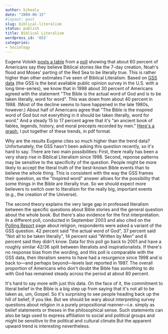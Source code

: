 ```yaml
---
author: kjhealy
date: "2004-06-15"
#layout: post
slug: biblical-literalism
status: publish
title: Biblical Literalism
wordpress_id: '652'
categories:
- Sociology
---
```


Eugene Volokh [posts a table](http://volokh.com/archives/archive_2004_06_14.shtml#1087270691) from a [poll](http://pollingreport.com/religion.htm) showing that about 60 percent of Americans say they believe Biblical stories like the 7-day creation, Noah's flood and Moses' parting of the Red Sea to be literally true. This is rather higher than other estimates I've seen of Biblical Literalism. Based on [GSS data](http://webapp.icpsr.umich.edu/GSS/) (the GSS is the best available public opinion survey in the U.S. with a long time-series), we know that in 1998 about 30 percent of Americans agreed with the statement "The Bible is the actual word of God and is to be taken literally, word for word". This was down from about 40 percent in 1988. (Most of the decline seems to have happened in the late 1980s, however.) About half of Americans agree that "The Bible is the inspired word of God but not everything in it should be taken literally, word for word." And a steady 15 to 17 percent agree that it's "an ancient book of fables, legends, history, and moral precepts recorded by men." [Here's a graph](BT-plot.pdf), I put together of these trends, in pdf format.

Why are the results Eugene cites so much higher than the trend data? Unfortunately, the GSS hasn't been asking this question recently, so it's hard to say. There are two main possibilities: First, there really has been a very sharp rise in Biblical Literalism since 1998. Second, reponse patterns may be sensitive to the specificity of the question. People might be more likely to accept the literal truth of the best-known Bible events than to believe the whole thing. This is consistent with the way the GSS frames their question, as the "Inspired word" answer allows for the possibility that some things in the Bible are literally true. So we should expect more believers to switch over to literalism for the really big, important events (e.g., the creation of the Universe).

The second theory explains the very large gap in professed literalism between the specific questions about Bible stories and the general question about the whole book. But there's also evidence for the first interpretation. In a different poll, conducted in September 2003 and also cited on the [Polling Report](http://pollingreport.com/religion.htm) page about religion, respondents were asked a variant of the GSS question. 42 percent said "the actual word of God", 37 percent said "Not all to be taken literally", 14 percent said "Written by Men" and 6 percent said they didn't know. Data for this poll go back to 2001 and have a roughly similar 42/36 split between literalists and inspirationalists. If there's no response bias from the wording, and this poll is comparable with the GSS data, then literalism seems to have had a resurgence since 1998 and is back to—and perhaps beyond—levels last reported in 1987. The overall proportion of Americans who don't doubt the Bible has *something* to do with God has remained steady across the period at about 80 percent.

It's hard to say more with just this data. On the face of it, the commitment to literal belief in the Bible is a big step up from saying that it's not all to be taken as, um, Gospel. So it's surprising to see people heading back up the hill of belief, if you like. But we should be wary about interpreting survey questions about religion in a purely propositional manner—i.e. simply as belief statements or theses in the philosophical sense. Such statements can also be tags used to express affiliation to social and political groups and might be sensitive to the political and cultural climate.But the apparent upward trend is interesting nevertheless.
